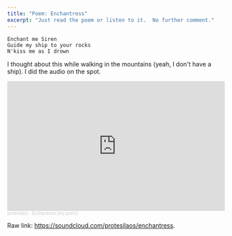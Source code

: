 ```yaml
---
title: "Poem: Enchantress"
excerpt: "Just read the poem or listen to it.  No further comment."
---
```


```
Enchant me Siren
Guide my ship to your rocks
N'kiss me as I drown
```

I thought about this while walking in the mountains (yeah, I don't
have a ship).  I did the audio on the spot.

<iframe width="100%" height="300" scrolling="no" frameborder="no" allow="autoplay" src="https://w.soundcloud.com/player/?url=https%3A//api.soundcloud.com/tracks/1395299677&color=%23ff5500&auto_play=false&hide_related=false&show_comments=true&show_user=true&show_reposts=false&show_teaser=true&visual=true"></iframe><div style="font-size: 10px; color: #cccccc;line-break: anywhere;word-break: normal;overflow: hidden;white-space: nowrap;text-overflow: ellipsis; font-family: Interstate,Lucida Grande,Lucida Sans Unicode,Lucida Sans,Garuda,Verdana,Tahoma,sans-serif;font-weight: 100;"><a href="https://soundcloud.com/protesilaos" title="protesilaos" target="_blank" style="color: #cccccc; text-decoration: none;">protesilaos</a> · <a href="https://soundcloud.com/protesilaos/enchantress" title="Enchantress (my poem)" target="_blank" style="color: #cccccc; text-decoration: none;">Enchantress (my poem)</a></div>

Raw link: <https://soundcloud.com/protesilaos/enchantress>.
